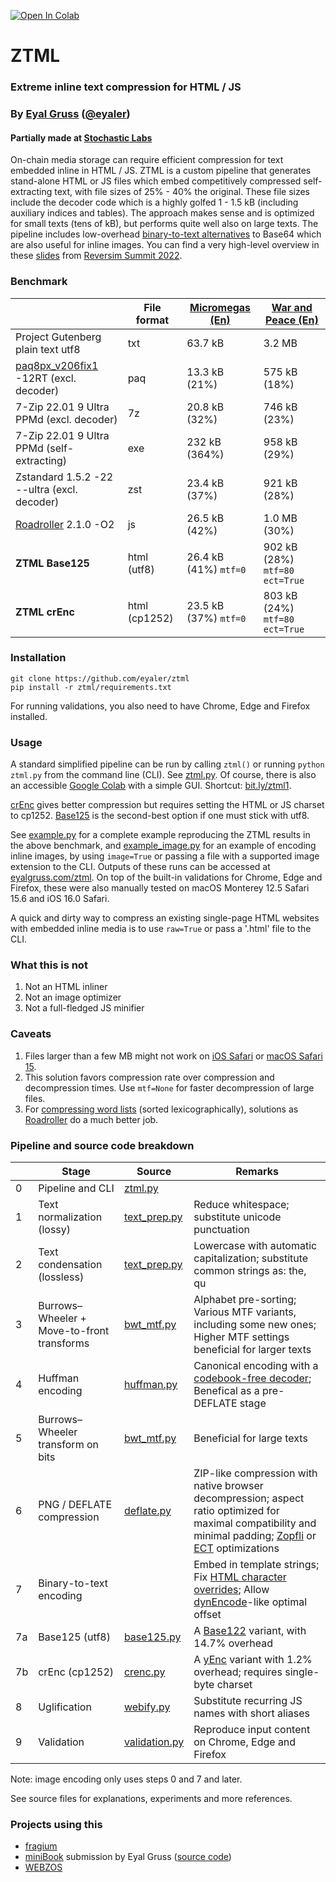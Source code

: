 <a href="https://colab.research.google.com/github/eyaler/ztml/blob/main/ZTML.ipynb"><img src="https://colab.research.google.com/assets/colab-badge.svg" alt="Open In Colab"/></a>

# ZTML

### Extreme inline text compression for HTML / JS
### By [Eyal Gruss](https://eyalgruss.com) ([@eyaler](https://twitter.com/eyaler))

#### Partially made at [Stochastic Labs](http://stochasticlabs.org)

On-chain media storage can require efficient compression for text embedded inline in HTML / JS.
ZTML is a custom pipeline that generates stand-alone HTML or JS files which embed competitively compressed self-extracting text, with file sizes of 25% - 40% the original.
These file sizes include the decoder code which is a highly golfed 1 - 1.5 kB (including auxiliary indices and tables).
The approach makes sense and is optimized for small texts (tens of kB), but performs quite well also on large texts.
The pipeline includes low-overhead [binary-to-text alternatives](https://en.wikipedia.org/wiki/Binary-to-text_encoding) to Base64 which are also useful for inline images.
You can find a very high-level overview in these [slides](misc/reversim2022_slides.pdf) from [Reversim Summit 2022](https://summit2022.reversim.com).

### Benchmark
|                                                                                       | File format   | [Micromegas (En)](https://gutenberg.org/files/30123/30123-8.txt) | [War and Peace (En)](https://gutenberg.org/files/2600/2600-0.txt) |
|---------------------------------------------------------------------------------------|---------------|------------------------------------------------------------------|-------------------------------------------------------------------|
| Project Gutenberg plain text utf8                                                     | txt           | 63.7 kB                                                          | 3.2 MB                                                            |
| [paq8px_v206fix1](http://www.mattmahoney.net/dc/text.html#1250) -12RT (excl. decoder) | paq           | 13.3 kB (21%)                                                    | 575 kB (18%)                                                      |
| 7-Zip 22.01 9 Ultra PPMd (excl. decoder)                                              | 7z            | 20.8 kB (32%)                                                    | 746 kB (23%)                                                      |
| 7-Zip 22.01 9 Ultra PPMd (self-extracting)                                            | exe           | 232 kB (364%)                                                    | 958 kB (29%)                                                      |
| Zstandard 1.5.2 -22 --ultra (excl. decoder)                                           | zst           | 23.4 kB (37%)                                                    | 921 kB (28%)                                                      |
| [Roadroller](https://github.com/lifthrasiir/roadroller) 2.1.0 -O2                     | js            | 26.5 kB (42%)                                                    | 1.0 MB (30%)                                                      |
| **ZTML Base125**                                                                      | html (utf8)   | 26.4 kB (41%) `mtf=0`                                            | 902 kB (28%) `mtf=80` `ect=True`                                  |
| **ZTML crEnc**                                                                        | html (cp1252) | 23.5 kB (37%) `mtf=0`                                            | 803 kB (24%) `mtf=80` `ect=True`                                  |

### Installation
```
git clone https://github.com/eyaler/ztml
pip install -r ztml/requirements.txt
```
For running validations, you also need to have Chrome, Edge and Firefox installed.

### Usage
A standard simplified pipeline can be run by calling `ztml()` or running `python ztml.py` from the command line (CLI). See [ztml.py](ztml/ztml.py).
Of course, there is also an accessible [Google Colab](https://colab.research.google.com/github/eyaler/ztml/blob/main/ztml.ipynb) with a simple GUI. Shortcut: [bit.ly/ztml1](https://bit.ly/ztml).

[crEnc](ztml/crenc.py) gives better compression but requires setting the HTML or JS charset to cp1252.
[Base125](ztml/base125.py) is the second-best option if one must stick with utf8. 

See [example.py](example.py) for a complete example reproducing the ZTML results in the above benchmark,
and [example_image.py](example_image.py) for an example of encoding inline images, by using `image=True` or passing a file with a supported image extension to the CLI.
Outputs of these runs can be accessed at [eyalgruss.com/ztml](https://eyalgruss.com/ztml).
On top of the built-in validations for Chrome, Edge and Firefox, these were also manually tested on macOS Monterey 12.5 Safari 15.6 and iOS 16.0 Safari.

A quick and dirty way to compress an existing single-page HTML websites with embedded inline media is to use `raw=True` or pass a '.html' file to the CLI.

### What this is not
1. Not an HTML inliner
2. Not an image optimizer
3. Not a full-fledged JS minifier 

### Caveats
1. Files larger than a few MB might not work on [iOS Safari](https://pqina.nl/blog/canvas-area-exceeds-the-maximum-limit) or [macOS Safari 15](https://bugs.webkit.org/show_bug.cgi?id=230855).
2. This solution favors compression rate over compression and decompression times. Use `mtf=None` for faster decompression of large files.
3. For [compressing word lists](http://golf.horse) (sorted lexicographically), solutions as [Roadroller](https://lifthrasiir.github.io/roadroller) do a much better job.

### Pipeline and source code breakdown
|     | Stage                                      | Source                              | Remarks                                                                                                                                                                                                                                               |
|-----|--------------------------------------------|-------------------------------------|-------------------------------------------------------------------------------------------------------------------------------------------------------------------------------------------------------------------------------------------------------|
| 0   | Pipeline and CLI                           | [ztml.py](ztml/ztml.py)             |                                                                                                                                                                                                                                                       |
| 1   | Text normalization (lossy)                 | [text_prep.py](ztml/text_prep.py)   | Reduce whitespace; substitute unicode punctuation                                                                                                                                                                                                     |
| 2   | Text condensation (lossless)               | [text_prep.py](ztml/text_prep.py)   | Lowercase with automatic capitalization; substitute common strings as: the, qu                                                                                                                                                                        |
| 3   | Burrows–Wheeler + Move-to-front transforms | [bwt_mtf.py](ztml/bwt_mtf.py)       | Alphabet pre-sorting; Various MTF variants, including some new ones; Higher MTF settings beneficial for larger texts                                                                                                                                  |
| 4   | Huffman encoding                           | [huffman.py](ztml/huffman.py)       | Canonical encoding with a [codebook-free decoder](https://researchgate.net/publication/3159499_On_the_implementation_of_minimum_redundancy_prefix_codes); Benefical as a pre-DEFLATE stage                                                            |
| 5   | Burrows–Wheeler transform on bits          | [bwt_mtf.py](ztml/bwt_mtf.py)       | Beneficial for large texts                                                                                                                                                                                                                            |
| 6   | PNG / DEFLATE compression                  | [deflate.py](ztml/deflate.py)       | ZIP-like compression with native browser decompression; aspect ratio optimized for maximal compatibility and minimal padding; [Zopfli](https://github.com/google/zopfli) or [ECT](https://github.com/fhanau/Efficient-Compression-Tool) optimizations |
| 7   | Binary-to-text encoding                    |                                     | Embed in template strings; Fix [HTML character overrides](https://html.spec.whatwg.org/multipage/parsing.html#table-charref-overrides); Allow [dynEncode](https://github.com/eshaz/simple-yenc#what-is-dynencode)-like optimal offset                 |
| 7a  | Base125 (utf8)                             | [base125.py](ztml/base125.py)       | A [Base122](https://blog.kevinalbs.com/base122) variant, with 14.7% overhead                                                                                                                                                                          |
| 7b  | crEnc (cp1252)                             | [crenc.py](ztml/crenc.py)           | A [yEnc](http://www.yenc.org) variant with 1.2% overhead; requires single-byte charset                                                                                                                                                                |
| 8   | Uglification                               | [webify.py](ztml/webify.py)         | Substitute recurring JS names with short aliases                                                                                                                                                                                                      |
| 9   | Validation                                 | [validation.py](ztml/validation.py) | Reproduce input content on Chrome, Edge and Firefox                                                                                                                                                                                                   |

Note: image encoding only uses steps 0 and 7 and later.

See source files for explanations, experiments and more references.

### Projects using this
- [fragium](https://fragium.com)
- [miniBook](https://xem.github.io/miniBook) submission by Eyal Gruss ([source code](misc/minibook.py))
- [WEBZOS](https://wbtz.github.io)
